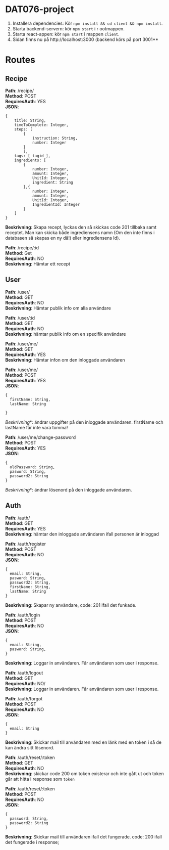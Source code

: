 # DAT076-project
1. Installera dependencies: Kör `npm install && cd client && npm install`.
2. Starta backend-servern: kör `npm start` i r
ootmappen.
2. Starta react-appen: kör `npm start` i mappen `client`.
4. Sidan finns nu på http://localhost:3000 (backend körs på port 3001**


# Routes

## Recipe
**Path**: /recipe/  
**Method**: POST  
**RequiresAuth**: YES  
**JSON**: 
```
{
	title: String,
	timeToComplete: Integer,
	steps: [
		{
			instruction: String,
			number: Integer
		}
		],
	tags: [ tagid ],
	ingredients: [
		{
			number: Integer,
			amount: Integer,
			UnitId: Integer,
			ingredient: String
		},{
			number: Integer,
			amount: Integer,
			UnitId: Integer,
			IngredientId: Integer
		}
	]
}
```
**Beskrivning**: Skapa recept, lyckas den så skickas code 201 tillbaka samt receptet. Man kan skicka både ingrediensens namn (Om den inte finns i databasen så skapas en ny då!) eller ingrediensens Id).

**Path**: /recipe/:id  
**Method**: Get  
**RequiresAuth**: NO  
**Beskrivning**: Hämtar ett recept

## User

**Path**: /user/  
**Method**: GET  
**RequiresAuth**: NO  
**Beskrivning**: Hämtar publik info om alla användare

**Path**: /user/:id  
**Method**: GET  
**RequiresAuth**: NO  
**Beskrivning**: hämtar publik info om en specifik användare

**Path**: /user/me/  
**Method**: GET  
**RequiresAuth**: YES  
**Beskrivning**: Hämtar infon om den inloggade användaren

**Path**: /user/me/  
**Method**: POST  
**RequiresAuth**: YES  
**JSON**: 
```
{
  firstName: String,
  lastName: String

}
```
*Beskrivning**: ändrar uppgifter på den inloggade användaren. firstName och lastName får inte vara tomma! 

**Path**: /user/me/change-password  
**Method**: POST  
**RequiresAuth**: YES  
**JSON**: 
```
{
  oldPassword: String,
  pasword: String,
  password2: String
}
```
*Beskrivning**: ändrar lösenord på den inloggade användaren.



## Auth
**Path**: /auth/  
**Method**: GET  
**RequiresAuth**: YES  
**Beskrivning**: hämtar den inloggade användaren ifall personen är inloggad

**Path**: /auth/register  
**Method**: POST  
**RequiresAuth**: NO  
**JSON**: 
```
{
  email: String,
  pasword: String,
  password2: String,
  firstName: String,
  lastName: String
}
```
**Beskrivning**: Skapar ny användare, code: 201 ifall det funkade.

**Path**: /auth/login  
**Method**: POST  
**RequiresAuth**: NO  
**JSON**: 
```
{
  email: String,
  pasword: String,
}
```
**Beskrivning**: Loggar in användaren. Får användaren som user i response.

**Path**: /auth/logout  
**Method**: GET  
**RequiresAuth**: NO/  
**Beskrivning**: Loggar in användaren. Får användaren som user i response.

**Path**: /auth/forgot  
**Method**: POST  
**RequiresAuth**: NO  
**JSON**: 
```
{
  email: String
}
```
**Beskrivning**: Skickar mail till användaren med en länk med en token i så de kan ändra sitt lösenord.

**Path**: /auth/reset/:token  
**Method**: GET  
**RequiresAuth**: NO  
**Beskrivning**: skickar code 200 om token existerar och inte gått ut och token går att hitta i response som `token`

**Path**: /auth/reset/:token  
**Method**: POST  
**RequiresAuth**: NO  
**JSON**: 
```
{
  password: String,
  password2: String
}
```
**Beskrivning**: Skickar mail till användaren ifall det fungerade. code: 200 ifall det fungerade i response;

